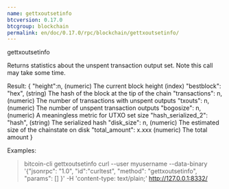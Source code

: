 ```yaml
---
name: gettxoutsetinfo
btcversion: 0.17.0
btcgroup: blockchain
permalink: en/doc/0.17.0/rpc/blockchain/gettxoutsetinfo/
---
```


gettxoutsetinfo

Returns statistics about the unspent transaction output set.
Note this call may take some time.

Result:
{
  "height":n,     (numeric) The current block height (index)
  "bestblock": "hex",   (string) The hash of the block at the tip of the chain
  "transactions": n,      (numeric) The number of transactions with unspent outputs
  "txouts": n,            (numeric) The number of unspent transaction outputs
  "bogosize": n,          (numeric) A meaningless metric for UTXO set size
  "hash_serialized_2": "hash", (string) The serialized hash
  "disk_size": n,         (numeric) The estimated size of the chainstate on disk
  "total_amount": x.xxx          (numeric) The total amount
}

Examples:
> bitcoin-cli gettxoutsetinfo 
> curl --user myusername --data-binary '{"jsonrpc": "1.0", "id":"curltest", "method": "gettxoutsetinfo", "params": [] }' -H 'content-type: text/plain;' http://127.0.0.1:8332/


